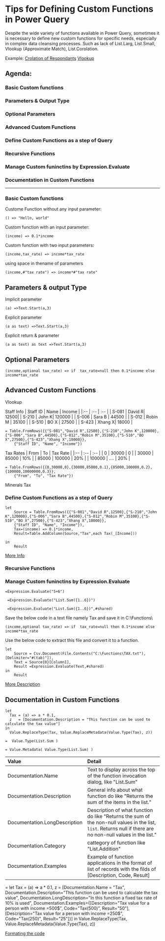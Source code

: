# Tips for Defining Custom Functions in Power Query

Despite the wide variety of functions available in Power Query, sometimes it is necessary to define new custom functions for specific needs, especially in complex data cleansing processes. Such as lack of List.Larg, List.Small, Vlookup (Approximate Match), List.Corolation.

Example:
[Crolation of Respondants](https://www.linkedin.com/posts/omid-motamedisedeh-74aba166_excelchallenge-powerquerychllenge-excel-activity-7182482203040256003-YKtZ?utm_source=share&utm_medium=member_desktop)
[Vlookup](https://www.linkedin.com/posts/crispo-mwangi-6ab49453_excel-excelchallenge-crispexcel-activity-7180081447607672832-lTqu?utm_source=share&utm_medium=member_desktop)


## Agenda:
### Basic Custom functions
### Parameters & Output Type
### Optional Parameters
### Advanced Custom Functions
### Define Custom Functions as a step of Query
### Recursive Functions
### Manage Custom funinctins by Expression.Evaluate
### Documentation in Custom Functions
___

### Basic Custom functions
Custome Function without any input parameter:
```powerquery-m
() => "Hello, world"
```

Custom function with an input parameter: 
```powerquery-m
(income) => 0.1*income
```
Custom function with two input parameters: 
```powerquery-m
(income,tax_rate) => income*tax_rate
```

using space in thename of parameters
```powerquery-m
(income,#"tax rate") => income*#"tax rate"
```

## Parameters & output Type

Implicit parameter
```powerquery-m
(a) =>Text.Start(a,3)
```

Explicit parameter
```powerquery-m
(a as text) =>Text.Start(a,3)
```
Explicit return & parameter
```powerquery-m
(a as text) as text =>Text.Start(a,3)
```



## Optional Parameters
```powerquery-m
(income,optional tax_rate) => if  tax_rate=null then 0.1*income else income*tax_rate
```




## Advanced Custom Functions

Vlookup

 

Staff Info
| Staff ID | Name | Income |
|:-- | :-- | :-- |
| S-081 | David R| 12500|
| S-210 | John K| 120000 |
| S-006 | Sara B | 44500 |
| S-012 | Robin M | 35100 |
| S-510 | BO X | 27500 |
| S-423 | Xhang X| 18000 |

```powerquery-m
= Table.FromRows({{"S-081","David R",12500},{"S-210","John K",120000},{"S-006","Sara B",44500},{"S-012","Robin M",35100},{"S-510","BO X",27500},{"S-423","Xhang X",18000}},
    {"Staff ID", "Name", "Income"})
```


Tax Rates
| From | To | Tax Rate |
|:-- | :-- | :-- |
| 0 | 30000 | 0 |
| 30000 | 85000 | 10% |
| 85000 | 100000 | 20% |
| 100000 | .... | 20% |


```powerquery-m
= Table.FromRows({{0,30000,0},{30000,85000,0.1},{85000,100000,0.2},{100000,10000000,0.3}},
    {"From", "To", "Tax Rate"})
```


Minerals Tax



### Define Custom Functions as a step of Query

```powerquery-m
let
    Source = Table.FromRows({{"S-081","David R",12500},{"S-210","John K",120000},{"S-006","Sara B",44500},{"S-012","Robin M",35100},{"S-510","BO X",27500},{"S-423","Xhang X",18000}},
    {"Staff ID", "Name", "Income"}),
    Tax=(income) => 0.1*income,
    Result=Table.AddColumn(Source,"Tax",each Tax(_[Income]))

in
    Result
```

[More Info](https://www.linkedin.com/posts/omid-motamedisedeh-74aba166_excelchallenge-powerquerychllenge-excel-activity-7178873434918019072-8EHc?utm_source=share&utm_medium=member_desktop)
    


### Recursive Functions



### Manage Custom funinctins by Expression.Evaluate


```powerquery-m
=Expression.Evaluate("5+6")
```

```powerquery-m
 =Expression.Evaluate("List.Sum({1..6})")
```

```powerquery-m
 =Expression.Evaluate("List.Sum({1..6})",#shared)
```

Save the below code in a text file namely Tax and save it in C:\Functions\
```powerquery-m
(income,optional tax_rate) => if  tax_rate=null then 0.1*income else income*tax_rate
```

Use the below code to extract this file and convert it to a function.
```powerquery-m
let
    Source = Csv.Document(File.Contents("C:\Functions\TAX.txt"),[Delimiter="#(tab)"]),
    Text = Source{0}[Column1],
    Result =Expression.Evaluate(Text,#shared)
in
    Result
```    


[More Description](https://learn.microsoft.com/en-us/powerquery-m/expression-evaluate)




## Documentation in Custom Functions


```powerquery-m
let
  Tax = (a) => a * 0.1, 
  z   = [Documentation.Description = "This function can be used to calculate the tax value"]
in
  Value.ReplaceType(Tax, Value.ReplaceMetadata(Value.Type(Tax), z))
```


```powerquery-m
=  Value.Type(List.Sum )
```


```powerquery-m
= Value.Metadata( Value.Type(List.Sum) )
```



| Value | Detail | 
| :--- | :--- |
| Documentation.Name | Text to display across the top of the function invocation dialog, like "List.Sum" |
| Documentation.Description |  General info about what function do like "Returns the sum of the items in the list."|
| Documentation.LongDescription |  Description of what function do like "Returns the sum of the non-null values in the list, <code>list</code>. Returns null if there are no non-null values in the list."|
|Documentation.Category	| cattegory of function like "List.Addition" |
| Documentation.Examples |Example of function applications in the format of list of records with the filds of [Description, Code, Result] |




= let
  Tax = (a) => a * 0.1, 
  z   = [Documentation.Name = "Tax",
        Documentation.Description="This function can be used to calculate the tax value",
        Documentation.LongDescription="In this function a fixed tax rate of 10% is used",
        Documentation.Examples={[Description="Tax value for a person with income =500$", Code="Tax(500)", Result="50"],[Description="Tax value for a person with income =250$", Code="Tax(250)", Result="25"]}]
in
  Value.ReplaceType(Tax, Value.ReplaceMetadata(Value.Type(Tax), z))

  

[Formating the code](https://www.powerqueryformatter.com/)
